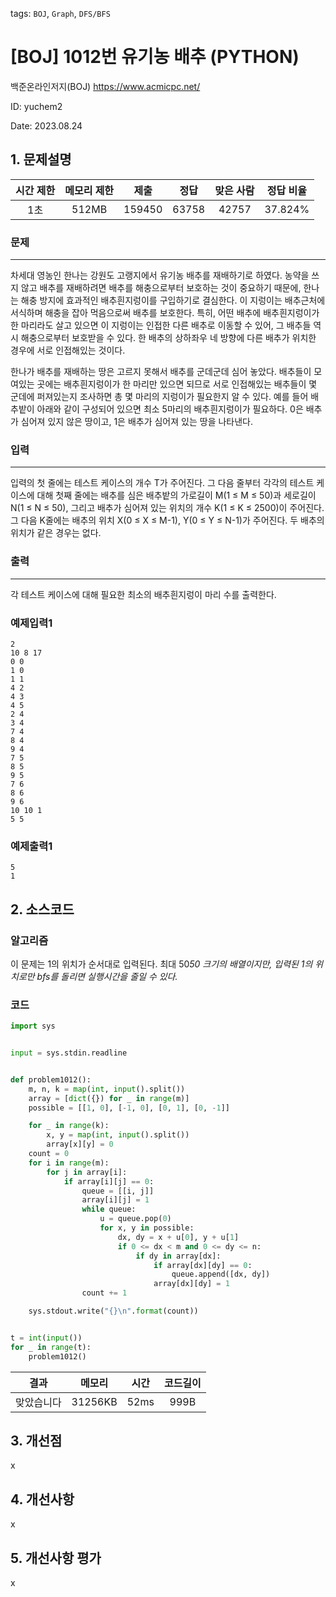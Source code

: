 tags: `BOJ`, `Graph`, `DFS/BFS`
# [BOJ] 1012번 유기농 배추 (PYTHON)
백준온라인저지(BOJ) https://www.acmicpc.net/

ID: yuchem2

Date: 2023.08.24
## 1. 문제설명
| 시간 제한 | 메모리 제한 | 제출  | 정답 | 맞은 사람 | 정답 비율 |
| :---: | :---: | :---: | :---: | :---: | :---: |
|  1초  |   512MB  | 159450 | 63758 | 42757 | 37.824% |

### 문제
---
차세대 영농인 한나는 강원도 고랭지에서 유기농 배추를 재배하기로 하였다. 농약을 쓰지 않고 배추를 재배하려면 배추를 해충으로부터 보호하는 것이 중요하기 때문에, 한나는 해충 방지에 효과적인 배추흰지렁이를 구입하기로 결심한다. 이 지렁이는 배추근처에 서식하며 해충을 잡아 먹음으로써 배추를 보호한다. 특히, 어떤 배추에 배추흰지렁이가 한 마리라도 살고 있으면 이 지렁이는 인접한 다른 배추로 이동할 수 있어, 그 배추들 역시 해충으로부터 보호받을 수 있다. 한 배추의 상하좌우 네 방향에 다른 배추가 위치한 경우에 서로 인접해있는 것이다.

한나가 배추를 재배하는 땅은 고르지 못해서 배추를 군데군데 심어 놓았다. 배추들이 모여있는 곳에는 배추흰지렁이가 한 마리만 있으면 되므로 서로 인접해있는 배추들이 몇 군데에 퍼져있는지 조사하면 총 몇 마리의 지렁이가 필요한지 알 수 있다. 예를 들어 배추밭이 아래와 같이 구성되어 있으면 최소 5마리의 배추흰지렁이가 필요하다. 0은 배추가 심어져 있지 않은 땅이고, 1은 배추가 심어져 있는 땅을 나타낸다.

### 입력
---
입력의 첫 줄에는 테스트 케이스의 개수 T가 주어진다. 그 다음 줄부터 각각의 테스트 케이스에 대해 첫째 줄에는 배추를 심은 배추밭의 가로길이 M(1 ≤ M ≤ 50)과 세로길이 N(1 ≤ N ≤ 50), 그리고 배추가 심어져 있는 위치의 개수 K(1 ≤ K ≤ 2500)이 주어진다. 그 다음 K줄에는 배추의 위치 X(0 ≤ X ≤ M-1), Y(0 ≤ Y ≤ N-1)가 주어진다. 두 배추의 위치가 같은 경우는 없다.

### 출력
---
각 테스트 케이스에 대해 필요한 최소의 배추흰지렁이 마리 수를 출력한다.
### 예제입력1
```
2
10 8 17
0 0
1 0
1 1
4 2
4 3
4 5
2 4
3 4
7 4
8 4
9 4
7 5
8 5
9 5
7 6
8 6
9 6
10 10 1
5 5
```
### 예제출력1
```
5
1
```
## 2. 소스코드

### 알고리즘
이 문제는 1의 위치가 순서대로 입력된다. 최대 50*50 크기의 배열이지만, 입력된 1의 위치로만 bfs를 돌리면 실행시간을 줄일 수 있다.*
### 코드
```Python
import sys


input = sys.stdin.readline


def problem1012():
    m, n, k = map(int, input().split())
    array = [dict({}) for _ in range(m)]
    possible = [[1, 0], [-1, 0], [0, 1], [0, -1]]

    for _ in range(k):
        x, y = map(int, input().split())
        array[x][y] = 0
    count = 0
    for i in range(m):
        for j in array[i]:
            if array[i][j] == 0:
                queue = [[i, j]]
                array[i][j] = 1
                while queue:
                    u = queue.pop(0)
                    for x, y in possible:
                        dx, dy = x + u[0], y + u[1]
                        if 0 <= dx < m and 0 <= dy <= n:
                            if dy in array[dx]:
                                if array[dx][dy] == 0:
                                    queue.append([dx, dy])
                                array[dx][dy] = 1
                count += 1

    sys.stdout.write("{}\n".format(count))


t = int(input())
for _ in range(t):
    problem1012()

```

| 결과 | 메모리 | 시간 | 코드길이 |
|:---:|:-----: | :---: | :----: |
| 맞았습니다 | 31256KB | 52ms | 999B |

## 3. 개선점
x
## 4. 개선사항
x

## 5. 개선사항 평가
x
